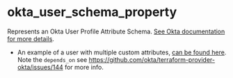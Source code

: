 # okta_user_schema_property

Represents an Okta User Profile Attribute
Schema. [See Okta documentation for more details](https://developer.okta.com/docs/api/resources/users).

- An example of a user with multiple custom attributes, [can be found here](../okta_user/custom_attributes.tf). Note
  the `depends_on` see https://github.com/okta/terraform-provider-okta/issues/144 for more info.
